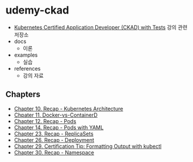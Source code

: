 # udemy-ckad

- [Kubernetes Certified Application Developer (CKAD) with Tests](https://www.udemy.com/course/certified-kubernetes-application-developer/) 강의 관련 저장소
- docs
    - 이론
- examples
    - 실습
- references
    - 강의 자료

## Chapters

- [Chapter 10. Recap - Kubernetes Architecture](./docs/chapter-010.md)
- [Chpater 11. Docker-vs-ContainerD](./docs/chapter-011.md)
- [Chapter 12. Recap - Pods](./docs/chapter-012.md)
- [Chapter 14. Recap - Pods with YAML](./docs/chapter-014.md)
- [Chapter 23. Recap - ReplicaSets](./docs/chapter-023.md)
- [Chapter 26. Recap - Deployment](./docs/chapter-026.md)
- [Chapter 29. Certification Tip: Formatting Output with kubectl](./docs/chapter-029.md)
- [Chapter 30. Recap - Namespace](./docs/chapter-030.md)